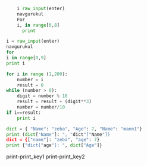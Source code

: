 ```python
    i raw_input(enter)
    navgurukul
    For
    i, in range[0,8]
      print
```



```python
i = raw_input(enter)
navgurukul
for
i in range[0,9]
print i
```




```python
for i in range (1,200):
	number = i
	result = 0
while (number > 0):
	digit = number % 10
	result = result + (digit**3)
	number = number/10
if i==result:
	print i
```

```python
dict = { "Name": "zeba", "Age": 7, "Name": "mann1"}
print (dict["Name"]: ", "dict"["Name"])
dict = {["name"]: "zeba", "age": 7}
print {"dict["age"]: ", dict["Age"]}
```

print-print_key1
print-print_key2
